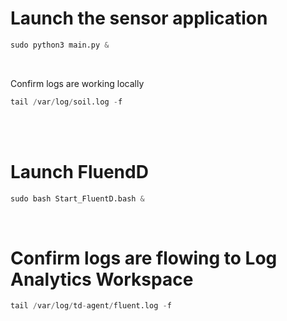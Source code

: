 # Launch the sensor application
```python
sudo python3 main.py &
```
<br/>

Confirm logs are working locally
```python
tail /var/log/soil.log -f
```
<br/>
<br/>

# Launch FluendD
```python
sudo bash Start_FluentD.bash &
```
<br/>

# Confirm logs are flowing to Log Analytics Workspace
```python
tail /var/log/td-agent/fluent.log -f 
```
